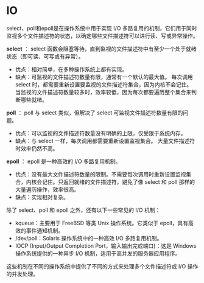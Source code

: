 # IO

select、poll和epoll是在操作系统中用于实现 I/O 多路复用的机制，它们用于同时监视多个文件描述符的状态，以确定哪些文件描述符可以进行读、写或异常操作。

**select** ：
select 函数会阻塞等待，直到监视的文件描述符中有至少一个处于就绪状态（即可读、可写或有异常）。
- 优点：相对简单，在多种操作系统上都有实现。
- 缺点：可监视的文件描述符数量有限，通常有一个默认的最大值。
每次调用 select 时，都需要重新设置要监视的文件描述符集合，因为内核不会记住。
当监视的文件描述符数量较多时，效率较低，因为每次都要遍历整个集合来判断哪些就绪。

**poll** ：
poll 与 select 类似，但解决了 select 可监视文件描述符数量有限的问题。
- 优点：可以监视的文件描述符数量没有明确的上限，仅受限于系统内存。
- 缺点：与 select 一样，每次调用都需要重新设置监视集合。
大量文件描述符时效率仍然不高。

**epoll** ：
epoll 是一种高效的 I/O 多路复用机制。
- 优点：没有最大文件描述符数量的限制。不需要每次调用时重新设置监视集合，内核会记住。只返回就绪的文件描述符，避免了像 select 和 poll 那样的大量遍历操作，效率很高。
- 缺点：实现相对复杂。


除了 select、poll 和 epoll 之外，还有以下一些常见的 I/O 机制：
- kqueue：主要用于 FreeBSD 等类 Unix 操作系统。它类似于 epoll，具有高效的事件通知机制。
- /dev/poll：Solaris 操作系统中的一种高效 I/O 多路复用机制。
- IOCP (Input/Output Completion Port，输入输出完成端口)：这是 Windows 操作系统提供的一种异步 I/O 机制，适用于高并发的服务器应用程序。

这些机制在不同的操作系统中提供了不同的方式来处理多个文件描述符或 I/O 操作的并发处理。